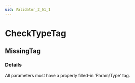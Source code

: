 ```yaml
---
uid: Validator_2_61_1
---
```


# CheckTypeTag

## MissingTag

<!-- Description, Properties, ... sections are auto-generated. -->
<!-- REPLACE ME AUTO-GENERATION -->

### Details

All parameters must have a properly filled-in 'Param/Type' tag.

<!-- Uncomment to add example code -->
<!--### Example code-->

